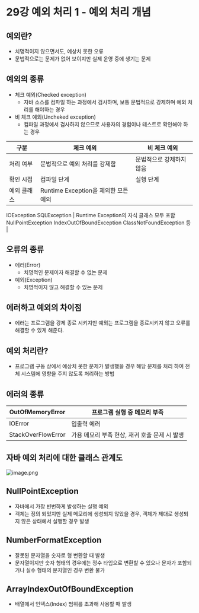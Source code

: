 # 29강 예외 처리 1 - 예외 처리 개념

## 예외란?

- 치명적이지 않으면서도, 예상치 못한 오류
- 문법적으로는 문제가 없어 보이지만 실제 운영 중에 생기는 문제

## 예외의 종류

- 체크 예외(Checked exception)
    - 자바 소스를 컴파일 하는 과정에서 검사하며, 보통 문법적으로 강제하며 예외 처리를 해야하는 경우
- 비 체크 예외(Uncheked exception)
    - 컴파일 과정에서 검사하지 않으므로 사용자의 경험이나 테스트로 확인해야 하는 경우

| 구분 | 체크 예외 | 비 체크 예외 |
| --- | --- | --- |
| 처리 여부 | 문법적으로 예외 처리를 강제함 | 문법적으로 강제하지 않음 |
| 확인 시점 | 컴파일 단계 | 실행 단계 |
| 예외 클래스 | Runtime Exception을 제외한 모든 예외
IOException
SQLException | Runtime Exception의 자식 클래스 모두 포함
NullPointException
IndexOutOfBoundException
ClassNotFoundException 등 |

## 오류의 종류

- 에러(Error)
    - 치명적인 문제이자 해결할 수 없는 문제
- 예외(Exception)
    - 치명적이지 않고 해결할 수 있는 문제

## 에러하고 예외의 차이점

- 에러는 프로그램을 강제 종료 시키지만 예외는 프로그램을 종료시키지 않고 오류를 해결할 수 있게 해준다.

## 예외 처리란?

- 프로그램 구동 상에서 예상치 못한 문제가 발생했을 경우 해당 문제를 처리 하여 전체 시스템에 영향을 주지 않도록 처리하는 방법

## 에러의 종류

| OutOfMemoryError | 프로그램 실행 중 메모리 부족 |
| --- | --- |
| IOError | 입출력 에러 |
| StackOverFlowError | 가용 메모리 부족 현상, 재귀 호출 문제 시 발생 |

## 자바 예외 처리에 대한 클래스 관계도

![image.png](29%E1%84%80%E1%85%A1%E1%86%BC%20%E1%84%8B%E1%85%A8%E1%84%8B%E1%85%AC%20%E1%84%8E%E1%85%A5%E1%84%85%E1%85%B5%201%20-%20%E1%84%8B%E1%85%A8%E1%84%8B%E1%85%AC%20%E1%84%8E%E1%85%A5%E1%84%85%E1%85%B5%20%E1%84%80%E1%85%A2%E1%84%82%E1%85%A7%E1%86%B7%207315bac2010c42b6b2d9dc9449e0f166/image.png)

## NullPointException

- 자바에서 가장 빈번하게 발생하는 실행 예외
- 객체는 정의 되었지만 실제 메모리에 생성되지 않았을 경우, 객체가 제대로 생성되지 않은 상태에서 실행할 경우 발생

## NumberFormatException

- 잘못된 문자열을 숫자로 형 변환할 때 발생
- 문자열이지만 숫자 형태의 경우에는 정수 타입으로 변환할 수 있으나 문자가 포함되거나 실수 형태의 문자열인 경우 변환 불가

## ArrayIndexOutOfBoundException

- 배열에서 인덱스(Index) 범위를 초과해 사용할 때 발생